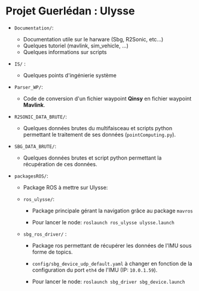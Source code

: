 Projet Guerlédan : Ulysse
===============

* `Documentation/`: 
	* Documentation utile sur le harware (Sbg, R2Sonic, etc...)
	* Quelques tutoriel (mavlink, sim_vehicle, ...)
	* Quelques informations sur scripts

* `IS/` : 

	* Quelques points d'ingénierie système

* `Parser_WP/`: 

	* Code de conversion d'un fichier waypoint **Qinsy**  en fichier waypoint **Mavlink**.


* `R2SONIC_DATA_BRUTE/`: 

	* Quelques données brutes du multifaisceau et scripts python permettant le traitement de ses données (`pointComputing.py`).

* `SBG_DATA_BRUTE/`: 

	* Quelques données brutes et script python permettant la récupération de ces données.

* `packagesROS/`: 

	* Package ROS à mettre sur Ulysse:
	
	* `ros_ulysse/`: 
	
		* Package principale gérant la navigation grâce au package `mavros`
	
		* Pour lancer le node: `roslaunch ros_ulysse ulysse.launch`
		
		
	* `sbg_ros_driver/` : 
		
		* Package ros permettant de récupérer les données de l'IMU sous forme de topics. 
		>
		
		* `config/sbg_device_udp_default.yaml` à changer en fonction de la configuration du port `eth4` de l'IMU (IP: `10.0.1.59`).
		>
		
		* Pour lancer le node: `roslaunch sbg_driver sbg_device.launch`